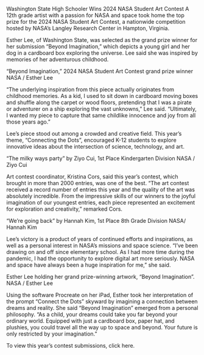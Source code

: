 Washington State High Schooler Wins 2024 NASA Student Art Contest 
 A 12th grade artist with a passion for NASA and space took home the top prize for the 2024 NASA Student Art Contest, a nationwide competition hosted by NASA’s Langley Research Center in Hampton, Virginia.

Esther Lee, of Washington State, was selected as the grand prize winner for her submission “Beyond Imagination,” which depicts a young girl and her dog in a cardboard box exploring the universe. Lee said she was inspired by memories of her adventurous childhood.

“Beyond Imagination,” 2024 NASA Student Art Contest grand prize winner NASA / Esther Lee

“The underlying inspiration from this piece actually originates from childhood memories. As a kid, I used to sit down in cardboard moving boxes and shuffle along the carpet or wood floors, pretending that I was a pirate or adventurer on a ship exploring the vast unknowns,” Lee said. “Ultimately, I wanted my piece to capture that same childlike innocence and joy from all those years ago.”

Lee’s piece stood out among a crowded and creative field. This year’s theme, “Connecting the Dots”, encouraged K-12 students to explore innovative ideas about the intersection of science, technology, and art.

“The milky ways party” by Ziyo Cui, 1st Place Kindergarten Division NASA / Ziyo Cui

Art contest coordinator, Kristina Cors, said this year’s contest, which brought in more than 2000 entries, was one of the best. “The art contest received a record number of entries this year and the quality of the art was absolutely incredible. From the impressive skills of our winners to the joyful imagination of our youngest entries, each piece represented an excitement for exploration and creativity,” remarked Cors.

“We’re going back” by Hannah Kim, 1st Place 8th Grade Division NASA/ Hannah Kim

Lee’s victory is a product of years of continued efforts and inspirations, as well as a personal interest in NASA’s missions and space science. “I’ve been drawing on and off since elementary school. As I had more time during the pandemic, I had the opportunity to explore digital art more seriously. NASA and space have always been a huge inspiration for me,” she said.

Esther Lee holding her grand prize-winning artwork, “Beyond Imagination”. NASA / Esther Lee

Using the software Procreate on her iPad, Esther took her interpretation of the prompt “Connect the Dots” skyward by imagining a connection between dreams and reality. She said “Beyond Imagination” emerged from a personal philosophy. “As a child, your dreams could take you far beyond your ordinary world. Equipped with just a cardboard box, paper hat, and plushies, you could travel all the way up to space and beyond. Your future is only restricted by your imagination.”

To view this year’s contest submissions, click here.